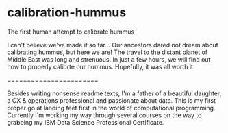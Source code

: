 # calibration-hummus
The first human attempt to calibrate hummus

I can't believe we've made it so far... Our ancestors dared not dream about calibrating hummus, but here we are! The travel to the distant planet of Middle East was long and strenuous. In just a few hours, we will find out how to properly calibrte our hummus. Hopefully, it was all worth it.

=======================

Besides writing nonsense readme texts, I'm a father of a beautiful daughter, a CX & operations professional and passionate about data. This is my first proper go at landing feet first in the world of computational programming. Currently I'm working my way through several courses on the way to grabbing my IBM Data Science Professional Certificate.
